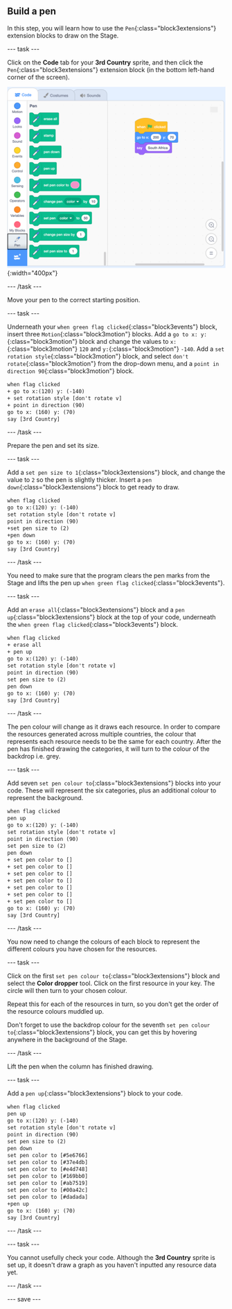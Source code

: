 ## Build a pen

In this step, you will learn how to use the `Pen`{:class="block3extensions"} extension blocks to draw on the Stage.

--- task ---

Click on the **Code** tab for your **3rd Country** sprite, and then click the `Pen`{:class="block3extensions"} extension block (in the bottom left-hand corner of the screen).

![png of pen extension block](images/pen-extension.png){:width="400px"}

--- /task ---

Move your pen to the correct starting position.

--- task ---

Underneath your `when green flag clicked`{:class="block3events"} block, insert three `Motion`{:class="block3motion"} blocks. Add a `go to x: y:`{:class="block3motion"} block and change the values to `x:`{:class="block3motion"} `120` and `y:`{:class="block3motion"} `-140`. Add a `set rotation style`{:class="block3motion"} block, and select `don't rotate`{:class="block3motion"} from the drop-down menu, and a `point in direction 90`{:class="block3motion"} block.

```blocks3
when flag clicked
+ go to x:(120) y: (-140)
+ set rotation style [don't rotate v]
+ point in direction (90)
go to x: (160) y: (70)
say [3rd Country]
```

--- /task ---

Prepare the pen and set its size.

--- task ---

Add a `set pen size to 1`{:class="block3extensions"} block, and change the value to `2` so the pen is slightly thicker. Insert a `pen down`{:class="block3extensions"} block to get ready to draw.

```blocks3
when flag clicked
go to x:(120) y: (-140)
set rotation style [don't rotate v]
point in direction (90)
+set pen size to (2)
+pen down
go to x: (160) y: (70)
say [3rd Country]
```

--- /task ---

You need to make sure that the program clears the pen marks from the Stage and lifts the pen up `when green flag clicked`{:class="block3events"}.

--- task ---

Add an `erase all`{:class="block3extensions"} block and a `pen up`{:class="block3extensions"} block at the top of your code, underneath the `when green flag clicked`{:class="block3events"} block.  

```blocks3
when flag clicked
+ erase all
+ pen up
go to x:(120) y: (-140)
set rotation style [don't rotate v]
point in direction (90)
set pen size to (2)
pen down
go to x: (160) y: (70)
say [3rd Country]
```

--- /task ---

The pen colour will change as it draws each resource. In order to compare the resources generated across multiple countries, the colour that represents each resource needs to be the same for each country. After the pen has finished drawing the categories, it will turn to the colour of the backdrop i.e. grey.

--- task ---

Add seven `set pen colour to`{:class="block3extensions"} blocks into your code. These will represent the six categories, plus an additional colour to represent the background.

```blocks3
when flag clicked
pen up
go to x:(120) y: (-140)
set rotation style [don't rotate v]
point in direction (90)
set pen size to (2)
pen down
+ set pen color to []
+ set pen color to []
+ set pen color to []
+ set pen color to []
+ set pen color to []
+ set pen color to []
+ set pen color to []
go to x: (160) y: (70)
say [3rd Country]
```

--- /task ---

You now need to change the colours of each block to represent the different colours you have chosen for the resources. 

--- task ---

Click on the first `set pen colour to`{:class="block3extensions"} block and select the **Color dropper** tool. Click on the first resource in your key. The circle will then turn to your chosen colour. 

Repeat this for each of the resources in turn, so you don't get the order of the resource colours muddled up. 

Don't forget to use the backdrop colour for the seventh `set pen colour to`{:class="block3extensions"} block, you can get this by hovering anywhere in the background of the Stage.

--- /task ---

Lift the pen when the column has finished drawing.

--- task ---

Add a `pen up`{:class="block3extensions"} block to your code.

```blocks3
when flag clicked
pen up
go to x:(120) y: (-140)
set rotation style [don't rotate v]
point in direction (90)
set pen size to (2)
pen down
set pen color to [#5e6766]
set pen color to [#37e4db]
set pen color to [#e4d748]
set pen color to [#169bb0]
set pen color to [#ab7519]
set pen color to [#00a42c]
set pen color to [#dadada]
+pen up
go to x: (160) y: (70)
say [3rd Country]
```

--- /task ---

--- task ---

You cannot usefully check your code. Although the **3rd Country** sprite is set up, it doesn't draw a graph as you haven't inputted any resource data yet.

--- /task ---

--- save ---

